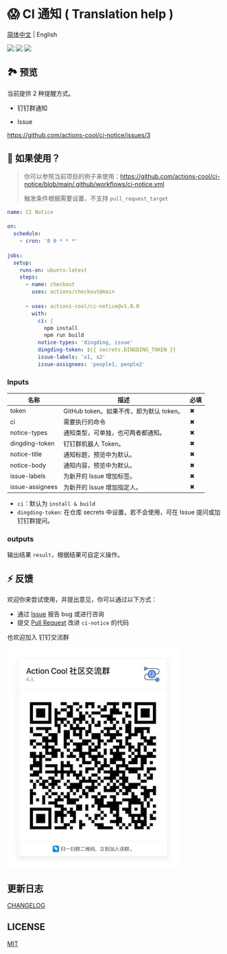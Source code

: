 # 😱 CI 通知 ( Translation help )

[简体中文](./README.md) | English

![](https://img.shields.io/github/workflow/status/actions-cool/ci-notice/CI?style=flat-square)
[![](https://img.shields.io/badge/marketplace-ci-notice-blueviolet?style=flat-square)](https://github.com/marketplace/actions/ci-notice)
[![](https://img.shields.io/github/v/release/actions-cool/ci-notice?style=flat-square&color=orange)](https://github.com/actions-cool/ci-notice/releases)

## 🏞 预览

当前提供 2 种提醒方式。

- 钉钉群通知

- Issue

https://github.com/actions-cool/ci-notice/issues/3

## 🚀 如果使用？

> 你可以参照当前项目的例子来使用：https://github.com/actions-cool/ci-notice/blob/main/.github/workflows/ci-notice.yml
>
> 触发条件根据需要设置，不支持 `pull_request_target`

```yml
name: CI Notice

on:
  schedule:
    - cron: '0 0 * * *'

jobs:
  setup:
    runs-on: ubuntu-latest
    steps:
      - name: checkout
        uses: actions/checkout@main

      - uses: actions-cool/ci-notice@v1.0.0
        with:
          ci: |
            npm install
            npm run build
          notice-types: 'dingding, issue'
          dingding-token: ${{ secrets.DINGDING_TOKEN }}
          issue-labels: 'x1, x2'
          issue-assignees: 'people1, people2'
```

### Inputs

| 名称 | 描述 | 必填 |
| -- | -- | -- |
| token | GitHub token。如果不传，即为默认 token。 | ✖ |
| ci | 需要执行的命令 | ✖ |
| notice-types | 通知类型，可单独，也可两者都通知。 | ✖ |
| dingding-token | 钉钉群机器人 Token。 | ✖ |
| notice-title | 通知标题，预览中为默认。 | ✖ |
| notice-body | 通知内容，预览中为默认。 | ✖ |
| issue-labels | 为新开的 Issue 增加标签。 | ✖ |
| issue-assignees | 为新开的 Issue 增加指定人。 | ✖ |

- `ci`：默认为 `install & build`
- `dingding-token`: 在仓库 secrets 中设置，若不会使用，可在 Issue 提问或加钉钉群提问。

### outputs

输出结果 `result`，根据结果可自定义操作。

## ⚡ 反馈

欢迎你来尝试使用，并提出意见，你可以通过以下方式：

- 通过 [Issue](https://github.com/actions-cool/ci-notice/issues) 报告 bug 或进行咨询
- 提交 [Pull Request](https://github.com/actions-cool/ci-notice/pulls) 改进 `ci-notice` 的代码

也欢迎加入 钉钉交流群

![](https://github.com/actions-cool/resources/blob/main/dingding.jpeg?raw=true)

## 更新日志

[CHANGELOG](./CHANGELOG.md)

## LICENSE

[MIT](./LICENSE)
